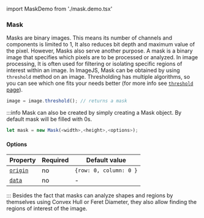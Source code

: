 import MaskDemo from './mask.demo.tsx'

### Mask

Masks are binary images. This means its number of channels and components is limited to 1, It also reduces bit depth and maximum value of the pixel.
However, Masks also serve another purpose. A mask is a binary image that specifies which pixels are to be processed or analyzed.
In image processing, It is often used for filtering or isolating specific regions of interest within an image.
In ImageJS, Mask can be obtained by using `threshold` method on an image. Thresholding has multiple algorithms, so you can see which one fits your needs better (for more info see [`threshold` page](../Features/Operations/threshold.md 'internal link on threshold')).

```ts
image = image.threshold(); // returns a mask
```

:::info
Mask can also be created by simply creating a Mask object. By default mask will be filled with 0s.

```ts
let mask = new Mask(<width>,<height>,<options>);
```

#### Options

| Property                                                                                      | Required | Default value          |
| --------------------------------------------------------------------------------------------- | -------- | ---------------------- |
| [`origin`](https://image-js.github.io/image-js-typescript/interfaces/MaskOptions.html#origin) | no       | `{row: 0, column: 0 }` |
| [`data`](https://image-js.github.io/image-js-typescript/interfaces/MaskOptions.html#data)     | no       | -                      |

:::
Besides the fact that masks can analyze shapes and regions by themselves using Convex Hull or Feret Diameter, they also allow finding the regions of interest of the image.

<MaskDemo />
